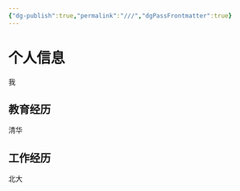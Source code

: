 ```yaml
---
{"dg-publish":true,"permalink":"///","dgPassFrontmatter":true}
---
```




# 个人信息
我
## 教育经历
清华
## 工作经历
北大
